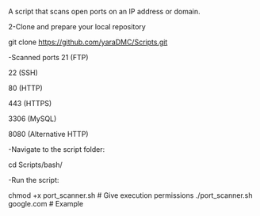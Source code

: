 A script that scans open ports on an IP address or domain.

2-Clone and prepare your local repository


git clone https://github.com/yaraDMC/Scripts.git

-Scanned ports
21 (FTP)

22 (SSH)

80 (HTTP)

443 (HTTPS)

3306 (MySQL)

8080 (Alternative HTTP)

-Navigate to the script folder:

cd Scripts/bash/

-Run the script:

chmod +x port_scanner.sh  # Give execution permissions
./port_scanner.sh google.com  # Example
